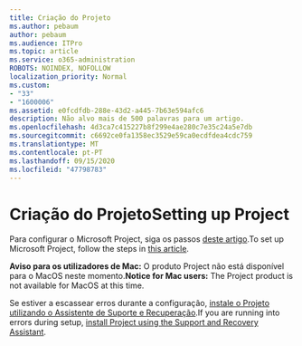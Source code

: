 ```yaml
---
title: Criação do Projeto
ms.author: pebaum
author: pebaum
ms.audience: ITPro
ms.topic: article
ms.service: o365-administration
ROBOTS: NOINDEX, NOFOLLOW
localization_priority: Normal
ms.custom:
- "33"
- "1600006"
ms.assetid: e0fcdfdb-288e-43d2-a445-7b63e594afc6
description: Não alvo mais de 500 palavras para um artigo.
ms.openlocfilehash: 4d3ca7c415227b8f299e4ae280c7e35c24a5e7db
ms.sourcegitcommit: c6692ce0fa1358ec3529e59ca0ecdfdea4cdc759
ms.translationtype: MT
ms.contentlocale: pt-PT
ms.lasthandoff: 09/15/2020
ms.locfileid: "47798783"
---
```

# <a name="setting-up-project"></a><span data-ttu-id="261eb-103">Criação do Projeto</span><span class="sxs-lookup"><span data-stu-id="261eb-103">Setting up Project</span></span>

 <span data-ttu-id="261eb-104">Para configurar o Microsoft Project, siga os passos [deste artigo](https://support.office.com/article/7059249b-d9fe-4d61-ab96-5c5bf435f281.aspx).</span><span class="sxs-lookup"><span data-stu-id="261eb-104">To set up Microsoft Project, follow the steps in [this article](https://support.office.com/article/7059249b-d9fe-4d61-ab96-5c5bf435f281.aspx).</span></span>

<span data-ttu-id="261eb-105">**Aviso para os utilizadores de Mac:** O produto Project não está disponível para o MacOS neste momento.</span><span class="sxs-lookup"><span data-stu-id="261eb-105">**Notice for Mac users:** The Project product is not available for MacOS at this time.</span></span> 
  
<span data-ttu-id="261eb-106">Se estiver a escassear erros durante a configuração, [instale o Projeto utilizando o Assistente de Suporte e Recuperação](https://aka.ms/SaRA-ProjectSetupScenario).</span><span class="sxs-lookup"><span data-stu-id="261eb-106">If you are running into errors during setup, [install Project using the Support and Recovery Assistant](https://aka.ms/SaRA-ProjectSetupScenario).</span></span>
